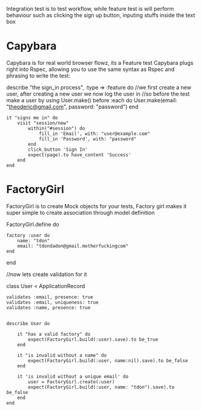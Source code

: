 Integration test is to test workflow, while feature test is will perform behaviour such as clicking the sign up button, inputing stuffs inside the text box


Capybara
=========
Capybara is for real world browser flowz, its a Feature test
Capybara plugs right into Rspec, allowing you to use the same syntax as Rspec and phrasing to write the test:

describe "the sign_in process", :type => :feature do
//we first create a new user, after creating a new user we now log the user in
//so before the test make a user by using User.make()
	before :each do
		User.make(email: "theoderic@gmail.com", password: "password")
	end

	it "signs me in" do
		visit "session/new"
			within("#session") do
				fill_in 'Email', with: "user@example.com"
				fill_in 'Password', with: "password"
			end
			click_button 'Sign In'
			expect(page).to have_content 'Success'
		end
	end



FactoryGirl
=============
FactoryGirl is to create Mock objects for your tests, Factory girl makes it super simple to create association through model definition

FactoryGirl.define do
	
	factory :user do
		name: "tdon"
		email: "tdondadon@gmail.motherfuckingcom"
	end

end

//now lets create validation for it

class User < ApplicationRecord 
	
	validates :email, presence: true
	validates :email, uniqueness: true
	validates :name, presence: true


	describe User do

		it "has a valid factory" do
			expect(FactoryGirl.build(:user).save).to be_true
		end

		it "is invalid without a name" do
			expect(FactoryGirl.build(:user, name:nil).save).to be_false
		end

		it 'is invalid without a unique email' do
			user = FactoryGirl.create(:user)
			expect(FactoryGirl.build(:user, name: "tdon").save).to be_false
		end
	end


	
















































